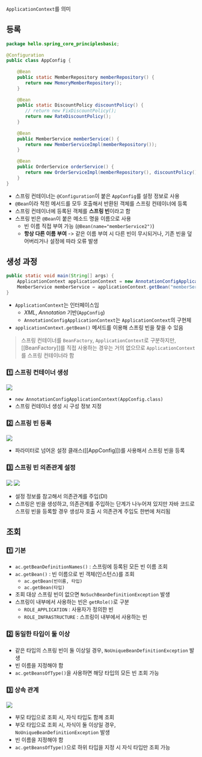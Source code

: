 `ApplicationContext`를 의미
## 등록
```java
package hello.spring_core_principlesbasic;  
  
@Configuration  
public class AppConfig {  
  
    @Bean  
    public static MemberRepository memberRepository() {  
       return new MemoryMemberRepository();  
    }  
  
    @Bean  
    public static DiscountPolicy discountPolicy() {  
       // return new FixDiscountPolicy();  
       return new RateDiscountPolicy();  
    }  
  
    @Bean  
    public MemberService memberService() {  
       return new MemberServiceImpl(memberRepository());  
    }  
  
    @Bean  
    public OrderService orderService() {  
       return new OrderServiceImpl(memberRepository(), discountPolicy());  
    }  
}
```
- 스프링 컨테이너는 `@Configuration`이 붙은 `AppConfig`를 설정 정보로 사용
- `@Bean`이라 적힌 메서드를 모두 호출해서 반환된 객체를 스프링 컨테이너에 등록
- 스프링 컨테이너에 등록된 객체를 **스프링 빈**이라고 함
- 스프링 빈은 `@Bean`이 붙은 메소드 명을 이름으로 사용
	- 빈 이름 직접 부여 가능 (`@Bean(name="memberService2")`)
	- **항상 다른 이름 부여** -> 같은 이름 부여 시 다른 빈이 무시되거나, 기존 빈을 덮어버리거나 설정에 따라 오류 발생
## 생성 과정
```java
public static void main(String[] args) {  
    ApplicationContext applicationContext = new AnnotationConfigApplicationContext(AppConfig.class);  
    MemberService memberService = applicationContext.getBean("memberService", MemberService.class);
}
```
- `ApplicationContext`는 인터페이스임
	- _XML_, _Annotation_ 기반(`AppConfig`)
	- `AnnotationConfigApplicationContext`는 `ApplicationContext`의 구현체
- `applicationContext.getBean()` 메서드를 이용해 스프링 빈을 찾을 수 있음

> 스프링 컨테이너를 `BeanFactory`, `ApplicationContext`로 구분하지만, [[BeanFactory]]를 직접 사용하는 경우는 거의 없으므로  `ApplicationContext`를 스프링 컨테이너라 함
### 1️⃣ 스프링 컨테이너 생성
![](https://i.imgur.com/PUhVQfQ.png)
- `new AnnotationConfigApplicationContext(AppConfig.class)`
- 스프링 컨테이너 생성 시 구성 정보 지정
### 2️⃣ 스프링 빈 등록
![](https://i.imgur.com/vG79a9z.png)
- 파라미터로 넘어온 설정 클래스([[AppConfig]])를 사용해서 스프링 빈을 등록
### 3️⃣ 스프링 빈 의존관계 설정
![](https://i.imgur.com/ytCvQxq.png)
![](https://i.imgur.com/Hg92kb6.png)
- 설정 정보를 참고해서 의존관계를 주입(DI)
- 스프링은 빈을 생성하고, 의존관계를 주입하는 단계가 나누어져 있지만 자바 코드로 스프링 빈을 등록할 경우 생성자 호출 시 의존관계 주입도 한번에 처리됨
## 조회
### 1️⃣ 기본
- `ac.getBeanDefinitionNames()` : 스프링에 등록된 모든 빈 이름 조회
- `ac.getBean()` :  빈 이름으로 빈 객체(인스턴스)를 조회
	- `ac.getBean(빈이름, 타입)`
	- `ac.getBean(타입)`
- 조회 대상 스프링 빈이 없으면 `NoSuchBeanDefinitionException` 발생
- 스프링이 내부에서 사용하는 빈은 `getRole()`로 구분
	- `ROLE_APPLICATION` : 사용자가 정의한 빈
	- `ROLE_INFRASTRUCTURE` : 스프링이 내부에서 사용하는 빈
### 2️⃣ 동일한 타입이 둘 이상
- 같은 타입의 스프링 빈이 둘 이상일 경우, `NoUniqueBeanDefinitionException` 발생
- 빈 이름을 지정해야 함
- `ac.getBeansOfType()`을 사용하면 해당 타입의 모든 빈 조회 가능
### 3️⃣ 상속 관계
![](https://i.imgur.com/bkG1t2o.png)
- 부모 타입으로 조회 시, 자식 타입도 함께 조회
- 부모 타입으로 조회 시, 자식이 둘 이상일 경우, `NoUniqueBeanDefinitionException` 발생
- 빈 이름을 지정해야 함
- `ac.getBeansOfType()`으로 하위 타입을 지정 시 자식 타입만 조회 가능